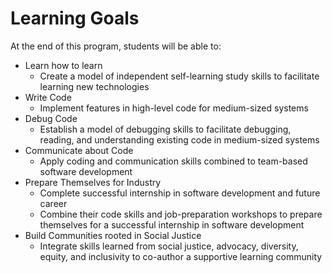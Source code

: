 # Learning Goals

At the end of this program, students will be able to:

- Learn how to learn
    - Create a model of independent self-learning study skills to facilitate learning new technologies
- Write Code
    - Implement features in high-level code for medium-sized systems
- Debug Code
    - Establish a model of debugging skills to facilitate debugging, reading, and understanding existing code in medium-sized systems
- Communicate about Code
    - Apply coding and communication skills combined to team-based software development
- Prepare Themselves for Industry
    - Complete successful internship in software development and future career
    - Combine their code skills and job-preparation workshops to prepare themselves for a successful internship in software development
- Build Communities rooted in Social Justice
    - Integrate skills learned from social justice, advocacy, diversity, equity, and inclusivity to co-author a supportive learning community
